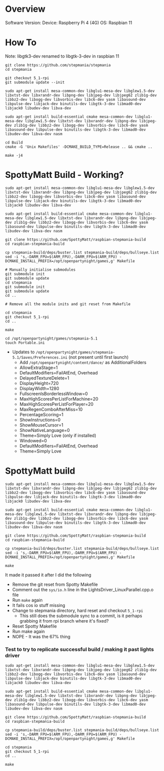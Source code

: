 # Overview

Software Version: 
Device: Raspberry Pi 4 (4G)
OS: Raspbian 11

# How To

Note: libgtk3-dev renamed to libgtk-3-dev in raspbian 11

```
git clone https://github.com/stepmania/stepmania
cd stepmania

git checkout 5_1-rpi
git submodule update --init

sudo apt-get install mesa-common-dev libglu1-mesa-dev libglew1.5-dev libxtst-dev libxrandr-dev libpng-dev libjpeg-dev libjpeg62 zlib1g-dev libbz2-dev libogg-dev libvorbis-dev libc6-dev yasm libasound-dev libpulse-dev libjack-dev binutils-dev libgtk-3-dev libmad0-dev libjack0 libudev-dev libva-dev

sudo apt-get install build-essential cmake mesa-common-dev libglu1-mesa-dev libglew1.5-dev libxtst-dev libxrandr-dev libpng-dev libjpeg-dev zlib1g-dev libbz2-dev libogg-dev libvorbis-dev libc6-dev yasm libasound-dev libpulse-dev binutils-dev libgtk-3-dev libmad0-dev libudev-dev libva-dev nasm

cd Build
cmake -G 'Unix Makefiles' -DCMAKE_BUILD_TYPE=Release .. && cmake ..

make -j4
```

# SpottyMatt Build - Working?

```
sudo apt-get install mesa-common-dev libglu1-mesa-dev libglew1.5-dev libxtst-dev libxrandr-dev libpng-dev libjpeg-dev libjpeg62 zlib1g-dev libbz2-dev libogg-dev libvorbis-dev libc6-dev yasm libasound-dev libpulse-dev libjack-dev binutils-dev libgtk-3-dev libmad0-dev libjack0 libudev-dev libva-dev

sudo apt-get install build-essential cmake mesa-common-dev libglu1-mesa-dev libglew1.5-dev libxtst-dev libxrandr-dev libpng-dev libjpeg-dev zlib1g-dev libbz2-dev libogg-dev libvorbis-dev libc6-dev yasm libasound-dev libpulse-dev binutils-dev libgtk-3-dev libmad0-dev libudev-dev libva-dev nasm

git clone https://github.com/SpottyMatt/raspbian-stepmania-build
cd raspbian-stepmania-build

cp stepmania-build/deps/buster.list stepmania-build/deps/bullseye.list
sed -i 's,-DARM_FPU=$(ARM_FPU),-DARM_FPU=$(ARM_FPU) -DCMAKE_INSTALL_PREFIX=/opt/openpartynight/games,g' Makefile

# Manually initialise submodules
git submodule init
git submodule update
cd stepmania 
git submodule init
git submodule update
cd ..

# Remove all the module inits and git reset from Makefile 

cd stepmania
git checkout 5_1-rpi
cd ..

make

cd /opt/openpartynight/games/stepmania-5.1
touch Portable.ini
```

- Updates to `/opt/openpartynight/games/stepmania-5.1/Saves/Preferences.ini` (not present until first launch)
  - Add `/opt/openpartynight/content/dance/` as AdditionalFolders
  - AllowExtraStage=1
  - DefaultModifiers=FailAtEnd, Overhead
  - DelayedTextureDelete=1
  - DisplayHeight=720
  - DisplayWidth=1280
  - FullscreenIsBorderlessWindow=0
  - MaxHighScoresPerListForMachine=20
  - MaxHighScoresPerListForPlayer=20
  - MaxRegenComboAfterMiss=10
  - PercentageScoring=1
  - ShowInstructions=0
  - ShowMouseCursor=1
  - ShowNativeLanguage=0
  - Theme=Simply Love (only if installed)
  - Windowed=0
  - DefaultModifiers=FailAtEnd, Overhead
  - Theme=Simply Love



# SpottyMatt build

```
sudo apt-get install mesa-common-dev libglu1-mesa-dev libglew1.5-dev libxtst-dev libxrandr-dev libpng-dev libjpeg-dev libjpeg62 zlib1g-dev libbz2-dev libogg-dev libvorbis-dev libc6-dev yasm libasound-dev libpulse-dev libjack-dev binutils-dev libgtk-3-dev libmad0-dev libjack0 libudev-dev libva-dev

sudo apt-get install build-essential cmake mesa-common-dev libglu1-mesa-dev libglew1.5-dev libxtst-dev libxrandr-dev libpng-dev libjpeg-dev zlib1g-dev libbz2-dev libogg-dev libvorbis-dev libc6-dev yasm libasound-dev libpulse-dev binutils-dev libgtk-3-dev libmad0-dev libudev-dev libva-dev nasm

git clone https://github.com/SpottyMatt/raspbian-stepmania-build
cd raspbian-stepmania-build

cp stepmania-build/deps/buster.list stepmania-build/deps/bullseye.list
sed -i 's,-DARM_FPU=$(ARM_FPU),-DARM_FPU=$(ARM_FPU) -DCMAKE_INSTALL_PREFIX=/opt/openpartynight/games,g' Makefile

make
```

It made it passed it after I did the following
- Remove the git reset from Spotty Makefile
- Comment out the `sys/io.h` line in the LightsDriver_LinuxParallel.cpp.o file
- Run `make` again
- It fails cos io stuff missing
- Change to stepmania directory, hard reset and checkout `5_1-rpi`
    - This still does the submodule sync to a commit, is it perhaps grabbing it from rpi branch where it's fixed?
- Reset Spotty Makefile
- Run make again
- NOPE - It was the 67% thing


### Test to try to replicate successful build / making it past lights driver

```
sudo apt-get install mesa-common-dev libglu1-mesa-dev libglew1.5-dev libxtst-dev libxrandr-dev libpng-dev libjpeg-dev libjpeg62 zlib1g-dev libbz2-dev libogg-dev libvorbis-dev libc6-dev yasm libasound-dev libpulse-dev libjack-dev binutils-dev libgtk-3-dev libmad0-dev libjack0 libudev-dev libva-dev

sudo apt-get install build-essential cmake mesa-common-dev libglu1-mesa-dev libglew1.5-dev libxtst-dev libxrandr-dev libpng-dev libjpeg-dev zlib1g-dev libbz2-dev libogg-dev libvorbis-dev libc6-dev yasm libasound-dev libpulse-dev binutils-dev libgtk-3-dev libmad0-dev libudev-dev libva-dev nasm

git clone https://github.com/SpottyMatt/raspbian-stepmania-build
cd raspbian-stepmania-build

cp stepmania-build/deps/buster.list stepmania-build/deps/bullseye.list
sed -i 's,-DARM_FPU=$(ARM_FPU),-DARM_FPU=$(ARM_FPU) -DCMAKE_INSTALL_PREFIX=/opt/openpartynight/games,g' Makefile

cd stepmania
git checkout 5_1-rpi
cd ..

make
```


